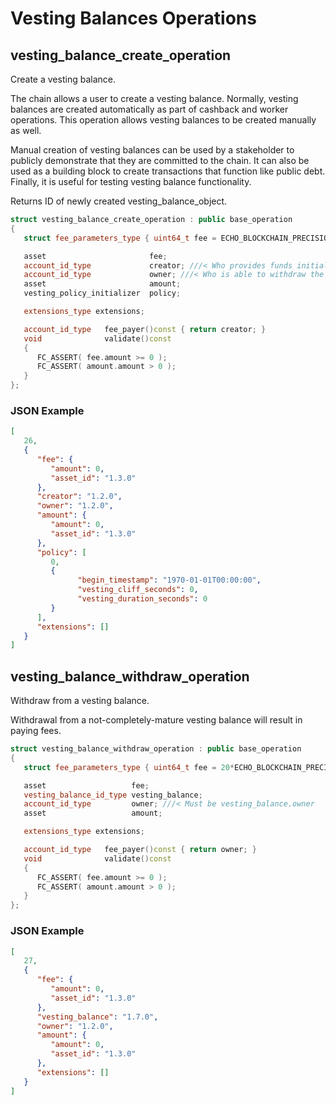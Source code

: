 # Vesting Balances Operations

## vesting_balance_create_operation

Create a vesting balance.

The chain allows a user to create a vesting balance. Normally, vesting balances are created automatically as part of cashback and worker operations. This operation allows vesting balances to be created manually as well.

Manual creation of vesting balances can be used by a stakeholder to publicly demonstrate that they are committed to the chain. It can also be used as a building block to create transactions that function like public debt.  Finally, it is useful for testing vesting balance functionality.

Returns ID of newly created vesting_balance_object.

```cpp
struct vesting_balance_create_operation : public base_operation
{
   struct fee_parameters_type { uint64_t fee = ECHO_BLOCKCHAIN_PRECISION; };

   asset                       fee;
   account_id_type             creator; ///< Who provides funds initially
   account_id_type             owner; ///< Who is able to withdraw the balance
   asset                       amount;
   vesting_policy_initializer  policy;

   extensions_type extensions;

   account_id_type   fee_payer()const { return creator; }
   void              validate()const
   {
      FC_ASSERT( fee.amount >= 0 );
      FC_ASSERT( amount.amount > 0 );
   }
};
```

### JSON Example

```json
[
   26,
   {
      "fee": {
         "amount": 0,
         "asset_id": "1.3.0"
      },
      "creator": "1.2.0",
      "owner": "1.2.0",
      "amount": {
         "amount": 0,
         "asset_id": "1.3.0"
      },
      "policy": [
         0,
         {
               "begin_timestamp": "1970-01-01T00:00:00",
               "vesting_cliff_seconds": 0,
               "vesting_duration_seconds": 0
         }
      ],
      "extensions": []
   }
]
```

## vesting_balance_withdraw_operation

Withdraw from a vesting balance.

Withdrawal from a not-completely-mature vesting balance will result in paying fees.

```cpp
struct vesting_balance_withdraw_operation : public base_operation
{
   struct fee_parameters_type { uint64_t fee = 20*ECHO_BLOCKCHAIN_PRECISION; };

   asset                   fee;
   vesting_balance_id_type vesting_balance;
   account_id_type         owner; ///< Must be vesting_balance.owner
   asset                   amount;

   extensions_type extensions;

   account_id_type   fee_payer()const { return owner; }
   void              validate()const
   {
      FC_ASSERT( fee.amount >= 0 );
      FC_ASSERT( amount.amount > 0 );
   }
};
```

### JSON Example

```json
[
   27,
   {
      "fee": {
         "amount": 0,
         "asset_id": "1.3.0"
      },
      "vesting_balance": "1.7.0",
      "owner": "1.2.0",
      "amount": {
         "amount": 0,
         "asset_id": "1.3.0"
      },
      "extensions": []
   }
]
```
